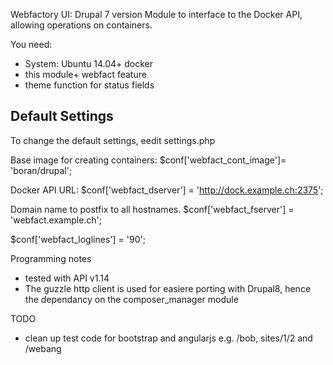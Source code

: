
Webfactory UI: Drupal 7 version
Module to interface to the Docker API, allowing operations on containers.



You need:
- System: Ubuntu 14.04+ docker
- this module+ webfact feature
- theme function for status fields


Default Settings
----------------
To change the default settings, eedit settings.php

Base image for creating containers:
$conf['webfact_cont_image']= 'boran/drupal';

Docker API URL:
$conf['webfact_dserver']   = 'http://dock.example.ch:2375';

Domain name to postfix to all hostnames.
$conf['webfact_fserver']   = 'webfact.example.ch';

$conf['webfact_loglines']  = '90';




Programming notes
- tested with API v1.14
- The guzzle http client is used for easiere porting with Drupal8, hence the dependancy on the composer_manager module


TODO
- clean up test code for bootstrap and angularjs e.g. /bob, sites/1/2 and /webang



